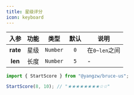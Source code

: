 ```yaml
---
title: 星级评分
icon: keyboard
---
```


入参|功能|类型|默认|说明
:-:|:-:|:-:|:-:|-
**rate**|星级|`Number`|`0`|在`0~len`之间
**len**|长度|`Number`|`5`|-

```js
import { StartScore } from "@yangzw/bruce-us";

StartScore(8, 10); // "★★★★★★★★☆☆"
```